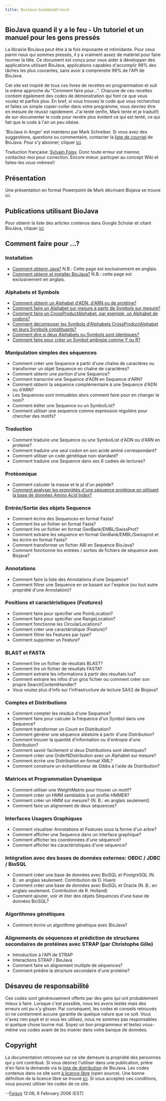 ```yaml
---
title: BioJava:CookbookFrench
---
```


BioJava quand il y a le feu - Un tutoriel et un manuel pour les gens pressés
----------------------------------------------------------------------------

La librairie BioJava peut être à la fois imposante et intimidante. Pour
ceux parmi nous qui sommes pressés, il y a vraiment assez de matériel
pour faire tourner la tête. Ce document est conçu pour vous aider à
développer des applications utilisant BioJava, applications capables
d'accomplir 99% des tâches les plus courantes, sans avoir à comprendre
99% de l'API de BioJava.

Cet site est inspiré de tous ces livres de recettes en programmation et
suit la même approche du "Comment faire pour...". Chacune de ces
recettes contient également des codes de démonstration qui font ce que
vous voulez et parfois plus. En bref, si vous trouvez le code que vous
recherchez et faites un simple copier-coller dans votre programme, vous
devriez être en mesure de réussir rapidement. J'ai tenté (enfin, Mark
tente et je traduit!) de sur-documenter le code pour rendre plus évident
ce qui est tenté, ce qui fait que le code à l'air un peu obèse.

'BioJava in Anger' est maintenu par Mark Schreiber. Si vous avez des
suggestions, questions ou commentaire, contacter la [liste de
courriel](mailto://biojava-l@biojava.org) de BioJava. Pour s'y abonner,
cliquer [ici](http://www.biojava.org/mailman/listinfo/biojava-l).

Traduction française: [Sylvain
Foisy](mailto://sylvain.foisyCHEZbioneq.qc.ca). Donc toute erreur est
mienne; contactez-moi pour correction. Encore mieux: particper au
concept Wiki et faites-les vous-mêmes!!

Présentation
------------

Une présentation en format Powerpoint de Mark décrivant Biojava se
trouve ici.

Publications utilisant BioJava
------------------------------

Pour obtenir la liste des articles contenus dans Google Scholar et
citant BioJava, cliquer
[ici](http://scholar.google.com/scholar?q=biojava&ie=UTF-8&oe=UTF-8&hl=en).

Comment faire pour ...?
-----------------------

### Installation

-   [Comment obtenir Java?](http://java.sun.com/downloads) N.B.: Cette
    page est exclusivement en anglais.
-   [Comment obtenir et installer
    BioJava?](http://biojava.open-bio.org/wiki/BioJava:GetStarted) N.B.:
    cette page est exclusivement en anglais.

### Alphabets et Symbols

-   [Comment obtenir un Alphabet d'ADN, d'ARN ou de
    protéine?](BioJava:CookbookFrench:Alphabets "wikilink")
-   [Comment faire un Alphabet sur mesure à partir de Symbols sur
    mesure?](BioJava:CookbookFrench:Alphabets:CustomAlphabets "wikilink")
-   [Comment faire un CrossProductAlphabet, par exemple, un Alphabet de
    codons?](BioJava:CookbookFrench:Alphabets:CrossProduct "wikilink")
-   [Comment décomposer les Symbols d'Alphabets CrossProductAlphabet en
    leurs Symbols
    constituants?](BioJava:CookbookFrench:Alphabets:Component "wikilink")
-   [Comment dire si deux Alphabets ou Symbols sont
    identiques?](BioJava:CookbookFrench:Alphabets:Canonical "wikilink")
-   [Comment faire pour créer un Symbol ambigüe comme Y ou
    R?](BioJava:CookbookFrench:Alphabets:Ambiguity "wikilink")

### Manipulation simples des séquences

-   Comment créer une Sequence à partir d'une chaîne de caractères ou
    transformer un objet Sequence en chaîne de caractères?
-   Comment obtenir une portion d'une Sequence?
-   Comment transcrire une Sequence d'ADN en Sequence d'ARN?
-   Comment obtenir la séquence complémentaire à une Sequence d'ADN ou
    d'ARN?
-   Les Sequences sont immuables alors comment faire pour en changer le
    nom?
-   Comment éditer une Sequence ou un SymbolList?
-   Comment utiliser une sequence comme expression régulière pour
    chercher des motifs?

### Traduction

-   Comment traduire une Sequence ou une SymbolList d'ADN ou d'ARN en
    proteine?
-   Comment traduire une seul codon en son acide aminé correspondant?
-   Comment utiliser un code génétique non-standard?
-   Comment traduire une Sequence dans ses 6 cadres de lectures?

### Protéomique

-   Comment calculer la masse et le pI d'un peptide?
-   [Comment analyser les propriétés d'une séquence protéique en
    utilisant la base de données *Amino Acid
    Index*?](BioJava:CookbookFrench:Proteomics:AAindex "wikilink")

### Entrée/Sortie des objets Sequence

-   Comment écrire des Sequences en format Fasta?
-   Comment lire un fichier en format Fasta?
-   Comment lire un fichier en format GenBank/EMBL/SwissProt?
-   Comment extraire les séquence en format GenBank/EMBL/Swissprot et
    les écrire en format Fasta?
-   Comment transformer un fichier ABI en Sequence BioJava?
-   Comment fonctionne les entrées / sorties de fichiers de séquence
    avec Biojava?

### Annotations

-   Comment faire la liste des Annotations d'une Sequence?
-   Comment filtrer une Sequence en se basant sur l'espèce (ou tout
    autre propriété d'une Annotation)?

### Positions et caractéristiques (*Features*)

-   Comment faire pour spécifier une PointLocation?
-   Comment faire pour spécifier une RangeLocation?
-   Comment fonctionne les CircularLocations?
-   Comment créer une caractéristique (Feature)?
-   Comment filtrer les Features par type?
-   Comment supprimer un Feature?

### BLAST et FASTA

-   Comment lire un fichier de résultats BLAST?
-   Comment lire un fichier de résultats FASTA?
-   Comment extraire les informations à partir des résultats lus?
-   Comment extraire les infos d'un gros fichier ou comment créer son
    propre SearchContentHandler?
-   Vous voulez plus d'info sur l'infrastructure de lecture SAX2 de
    Biojava?

### Comptes et Distributions

-   Comment compter les résidus d'une Sequence?
-   Comment faire pour calculer la fréquence d'un Symbol dans une
    Sequence?
-   Comment transformer un Count en Distribution?
-   Comment générer une séquence aléatoire à partir d'une Distribution?
-   Comment trouver la quantité d'information ou d'entropie d'une
    Distribution?
-   Comment savoir facilement si deux Distributions sont identiques?
-   Comment créer une OrderNDistribution avec un Alphabet sur mesure?
-   Comment écrire une Distribution en format XML?
-   Comment construire un échantilloneur de Gibbs à l'aide de
    Distribution?

### Matrices et Programmation Dynamique

-   Comment utiliser une WeightMatrix pour trouver un motif?
-   Comment créer un HMM semblable à un profile HMMER?
-   Comment créer un HMM sur mesure? (N. B.: en anglais seulement)
-   Comment faire un alignement de deux séquences?

### Interfaces Usagers Graphiques

-   Comment visualiser Annotations et Features sous la forme d'un arbre?
-   Comment afficher une Sequence dans un interface graphique?
-   Comment afficher les coordonnées d'une séquence?
-   Comment afficher les caractéristiques d'une séquence?

### Intégration avec des bases de données externes: OBDC / JDBC / BioSQL

-   Comment créer une base de données avec BioSQL et PostgreSQL (N. B.:
    en anglais seulement. Contribution de D. Huen)
-   Comment créer une base de données avec BioSQL et Oracle (N. B.: en
    anglais seulement. Contribution de R. Holland)
-   Comment ajouter, voir et ôter des objets Séquences d'une base de
    données BioSQL?

### Algorithmes génétiques

-   Comment écrire un algorithme génétique avec BioJava?

### Alignements de séquences et prédiction de structures secondaires de protéines avec STRAP (par Christophe Gille)

-   Introduction à l'API de STRAP
-   Interactions STRAP / BioJava
-   Comment faire un alignement multiple de séquences?
-   Comment prédire la structure secondaire d'une protéine?

Désaveu de responsabilité
-------------------------

Ces codes sont généreusement offerts par des gens qui ont probablement
mieux à faire. Lorsque c'est possible, nous les avons testés mais des
erreurs ont pu s'y glisser. Par conséquent, les codes et conseils
retrouvés ici ne contiennent aucune garantie de quelque nature que ce
soit. Vous n'avez rien payé et si vous les utilisez, nous ne sommes pas
responsables si quelque chose tourne mal. Soyez un bon programmeur et
testez vous-même vos codes avant de les insérer dans votre banque de
données.

Copyright
---------

La documentation retrouvée sur ce site demeure la propriété des
personnes qui y ont contribué. Si vous désirez l'utiliser dans une
publication, prière d'en faire la demande via la [liste de
distribution](mailto://biojava-l@biojava.org) de BioJava. Les codes
contenus dans ce site sont [à licence
libre](http://fr.wikipedia.org/wiki/Open_Source) (open source). Une
bonne définition de la licence libre se trouve
[ici](http://www.opensource.org/docs/definition_plain.php). Si vous
acceptez ces conditions, vous pouvez utiliser les codes de ce site.

--[Foisys](User:Foisys "wikilink") 12:06, 6 February 2006 (EST)
